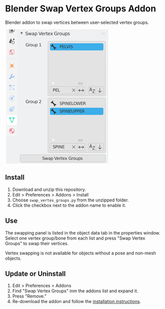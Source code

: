 # Blender Swap Vertex Groups Addon
Blender addon to swap vertices between user-selected vertex groups.

![UI example](example.jpg "UI Panel in Blender")

## Install
1. Download and unzip this repository.
2. Edit > Preferences > Addons > Install
3. Choose `swap_vertex_groups.py` from the unzipped folder.
4. Click the checkbox next to the addon name to enable it.

## Use
The swapping panel is listed in the object data tab in the properties window. Select one vertex group/bone from each list and press "Swap Vertex Groups" to swap their vertices.

Vertex swapping is not available for objects without a pose and non-mesh objects.

## Update or Uninstall
1. Edit > Preferences > Addons
2. Find "Swap Vertex Groups" inm the addons list and expand it.
3. Press "Remove."
4. Re-download the addon and follow the [installation instructions](#Install).
